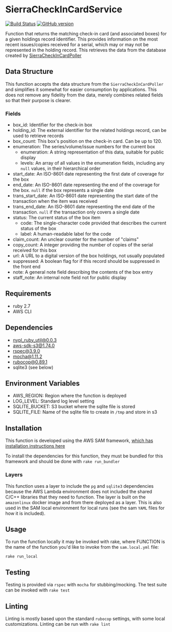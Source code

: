 # SierraCheckInCardService

[![Build Status](https://travis-ci.com/NYPL/SierraCheckInCardService.svg?branch=main)](https://travis-ci.com/NYPL/SierraCheckInCardService) [![GitHub version](https://badge.fury.io/gh/nypl%2FsierraCheckInCardService.svg)](https://badge.fury.io/gh/nypl%2FsierraCheckInCardService)

Function that returns the matching check-in card (and associated boxes) for a given holdings record identifier. This provides information on the most recent issues/copies received for a serial, which may or may not be represented in the holding record. This retrieves the data from the database created by [SierraCheckInCardPoller](https://github.com/NYPL/SierraCheckInCardPoller)

## Data Structure

This function accepts the data structure from the `SierraCheckInCardPoller` and simplifies it somewhat for easier consumption by applications. This does not remove any fidelity from the data, merely combines related fields so that their purpose is clearer.

### Fields

- box_id: Identifier for the check-in box
- holding_id: The external identifier for the related holdings record, can be used to retrieve records
- box_count: This box's position on the check-in card. Can be up to 120.
- enumeration: The series/volume/issue numbers for the current box
  - enumeration: A string representation of this data, suitable for public display
  - levels: An array of all values in the enumeration fields, including any `null` values, in their hierarchical order
- start_date: An ISO-8601 date representing the first date of coverage for the box
- end_date: An ISO-8601 date representing the end of the coverage for the box. `null` if the box represents a single date
- trans_start_date: An ISO-8601 date representing the start date of the transaction when the item was received
- trans_end_date: An ISO-8601 date representing the end date of the transaction. `null` if the transaction only covers a single date
- status: The current status of the box item
  - code: The single-character code provided that describes the current status of the box
  - label: A human-readable label for the code
- claim_count: An unclear counter for the number of "claims"
- copy_count: A integer providing the number of copies of the serial received for this box
- url: A URL to a digital version of the box holdings, not usually populated
- suppressed: A boolean flag for if this record should be suppressed in the front end
- note: A general note field describing the contents of the box entry
- staff_note: An internal note field not for public display

## Requirements

- ruby 2.7
- AWS CLI

## Dependencies

- nypl_ruby_util@0.0.3
- aws-sdk-s3@1.74.0
- rspec@3.9.0
- mocha@1.11.2
- rubocop@0.89.1
- sqlite3 (see below)

## Environment Variables

- AWS_REGION: Region where the function is deployed
- LOG_LEVEL: Standard log level setting
- SQLITE_BUCKET: S3 bucket where the sqlite file is stored
- SQLITE_FILE: Name of the sqlite file to create in `/tmp` and store in s3

## Installation

This function is developed using the AWS SAM framework, [which has installation instructions here](https://docs.aws.amazon.com/serverless-application-model/latest/developerguide/serverless-sam-cli-install.html)

To install the dependencies for this function, they must be bundled for this framework and should be done with `rake run_bundler`

### Layers

This function uses a layer to include the `pg` and `sqlite3` dependencies because the AWS Lambda environment does not included the shared C/C++ libraries that they need to function. The layer is built on the `amazonlinux` docker image and from there deployed as a layer. This is also used in the SAM local environment for local runs (see the sam `YAML` files for how it is included).

## Usage

To run the function locally it may be invoked with rake, where FUNCTION is the name of the function you'd like to invoke from the `sam.local.yml` file:

`rake run_local`

## Testing

Testing is provided via `rspec` with `mocha` for stubbing/mocking. The test suite can be invoked with `rake test`

## Linting

Linting is mostly based upon the standard `rubocop` settings, with some local customizations. Linting can be run with `rake lint`
